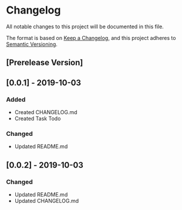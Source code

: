 # Changelog
All notable changes to this project will be documented in this file.

The format is based on [Keep a Changelog](https://keepachangelog.com/en/1.0.0/),
and this project adheres to [Semantic Versioning](https://semver.org/spec/v2.0.0.html).

## [Prerelease Version]

## [0.0.1] - 2019-10-03
### Added
 - Created CHANGELOG.md
 - Created Task Todo

### Changed
- Updated README.md

## [0.0.2] - 2019-10-03
### Changed
- Updated README.md
- Updated CHANGELOG.md
